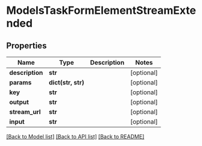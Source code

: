 # ModelsTaskFormElementStreamExtended

## Properties
Name | Type | Description | Notes
------------ | ------------- | ------------- | -------------
**description** | **str** |  | [optional] 
**params** | **dict(str, str)** |  | [optional] 
**key** | **str** |  | [optional] 
**output** | **str** |  | [optional] 
**stream_url** | **str** |  | [optional] 
**input** | **str** |  | [optional] 

[[Back to Model list]](../README.md#documentation-for-models) [[Back to API list]](../README.md#documentation-for-api-endpoints) [[Back to README]](../README.md)


